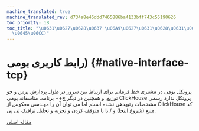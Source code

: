 ```yaml
---
machine_translated: true
machine_translated_rev: d734a8e46ddd7465886ba4133bff743c55190626
toc_priority: 18
toc_title: "\u0631\u0627\u0628\u0637 \u06A9\u0627\u0631\u0628\u0631\u06CC \u0628\u0648\
  \u0645\u06CC)"
---
```


# رابط کاربری بومی) {#native-interface-tcp}

پروتکل بومی در [مشتری خط فرمان](cli.md), برای ارتباط بین سرور در طول پردازش پرس و جو توزیع, و همچنین در دیگر ج++ برنامه. متاسفانه بومی ClickHouse پروتکل ندارد رسمی مشخصات رتبهدهی نشده است, اما می توان آن را مهندسی معکوس از ClickHouse کد منبع (شروع [اینجا](https://github.com/ClickHouse/ClickHouse/tree/master/dbms/Client)) و / یا با متوقف کردن و تجزیه و تحلیل ترافیک تی پی.

[مقاله اصلی](https://clickhouse.tech/docs/en/interfaces/tcp/) <!--hide-->
